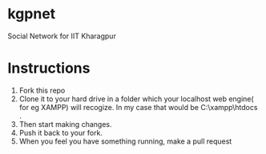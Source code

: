 kgpnet
======

Social Network for IIT Kharagpur


Instructions
============

1. Fork this repo
2. Clone it to your hard drive in a folder which your localhost web engine( for eg XAMPP) will recogize. In my case that would be C:\xampp\htdocs .
3. Then start making changes.
4. Push it back to your fork.
5. When you feel you have something running, make a pull request
